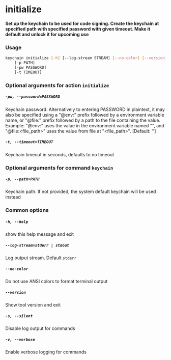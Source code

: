 
initialize
==========


**Set up the keychain to be used for code signing. Create the keychain         at specified path with specified password with given timeout.         Make it default and unlock it for upcoming use**
### Usage
```bash
keychain initialize [-h] [--log-stream STREAM] [--no-color] [--version] [-s] [-v]
    [-p PATH]
    [-pw PASSWORD]
    [-t TIMEOUT]
```
### Optional arguments for action `initialize`

##### `-pw, --password=PASSWORD`


Keychain password. Alternatively to entering PASSWORD in plaintext, it may also be specified using a "@env:" prefix followed by a environment variable name, or "@file:" prefix followed by a path to the file containing the value. Example: "@env:<variable>" uses the value in the environment variable named "<variable>", and "@file:<file_path>" uses the value from file at "<file_path>". [Default: '']
##### `-t, --timeout=TIMEOUT`


Keychain timeout in seconds, defaults to no timeout
### Optional arguments for command `keychain`

##### `-p, --path=PATH`


Keychain path. If not provided, the system default keychain will be used instead
### Common options

##### `-h, --help`


show this help message and exit
##### `--log-stream=stderr | stdout`


Log output stream. Default `stderr`
##### `--no-color`


Do not use ANSI colors to format terminal output
##### `--version`


Show tool version and exit
##### `-s, --silent`


Disable log output for commands
##### `-v, --verbose`


Enable verbose logging for commands